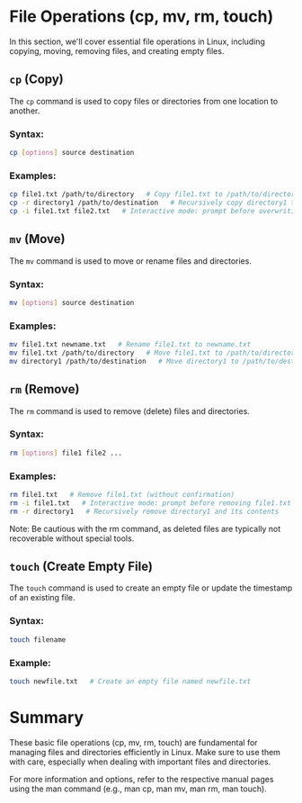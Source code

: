 # File Operations (cp, mv, rm, touch)

In this section, we'll cover essential file operations in Linux, including copying, moving, removing files, and creating empty files.

## `cp` (Copy)

The `cp` command is used to copy files or directories from one location to another.

### Syntax:
```bash
cp [options] source destination
```
### Examples:

```bash
cp file1.txt /path/to/directory   # Copy file1.txt to /path/to/directory
cp -r directory1 /path/to/destination   # Recursively copy directory1 to /path/to/destination
cp -i file1.txt file2.txt   # Interactive mode: prompt before overwriting an existing file
```

## `mv` (Move)
The `mv` command is used to move or rename files and directories.

### Syntax:
```bash
mv [options] source destination
```

### Examples:
```bash
mv file1.txt newname.txt   # Rename file1.txt to newname.txt
mv file1.txt /path/to/directory   # Move file1.txt to /path/to/directory
mv directory1 /path/to/destination   # Move directory1 to /path/to/destination
```

## `rm` (Remove)
The `rm` command is used to remove (delete) files and directories.

### Syntax:
```bash
rm [options] file1 file2 ...
```

### Examples:
```bash
rm file1.txt   # Remove file1.txt (without confirmation)
rm -i file1.txt   # Interactive mode: prompt before removing file1.txt
rm -r directory1   # Recursively remove directory1 and its contents
```

Note: Be cautious with the rm command, as deleted files are typically not recoverable without special tools.

## `touch` (Create Empty File)
The `touch` command is used to create an empty file or update the timestamp of an existing file.

### Syntax:
```bash
touch filename
```

### Example:
```bash
touch newfile.txt   # Create an empty file named newfile.txt
```

# Summary
These basic file operations (cp, mv, rm, touch) are fundamental for managing files and directories efficiently in Linux. Make sure to use them with care, especially when dealing with important files and directories.

For more information and options, refer to the respective manual pages using the man command (e.g., man cp, man mv, man rm, man touch).
